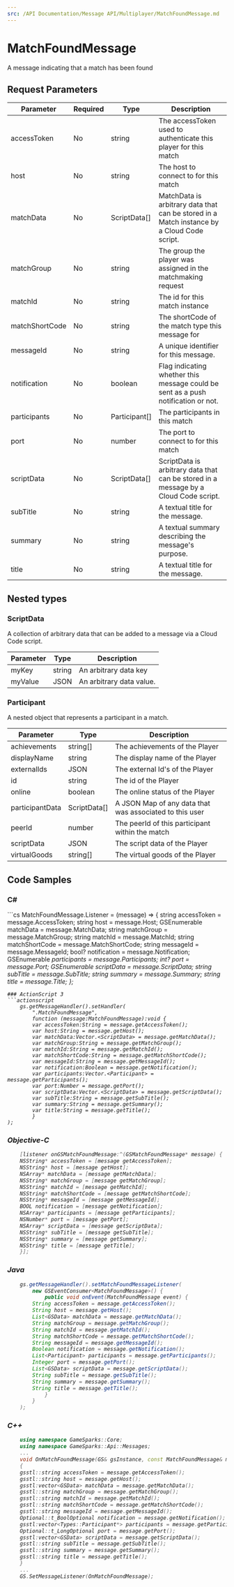 ```yaml
---
src: /API Documentation/Message API/Multiplayer/MatchFoundMessage.md
---
```


# MatchFoundMessage


A message indicating that a match has been found


## Request Parameters

Parameter | Required | Type | Description
--------- | -------- | ---- | -----------
accessToken | No | string | The accessToken used to authenticate this player for this match
host | No | string | The host to connect to for this match
matchData | No | ScriptData[] | MatchData is arbitrary data that can be stored in a Match instance by a Cloud Code script.
matchGroup | No | string | The group the player was assigned in the matchmaking request
matchId | No | string | The id for this match instance
matchShortCode | No | string | The shortCode of the match type this message for
messageId | No | string | A unique identifier for this message.
notification | No | boolean | Flag indicating whether this message could be sent as a push notification or not.
participants | No | Participant[] | The participants in this match
port | No | number | The port to connect to for this match
scriptData | No | ScriptData[] | ScriptData is arbitrary data that can be stored in a message by a Cloud Code script.
subTitle | No | string | A textual title for the message.
summary | No | string | A textual summary describing the message's purpose.
title | No | string | A textual title for the message.

## Nested types

### ScriptData

A collection of arbitrary data that can be added to a message via a Cloud Code script.

Parameter | Type | Description
--------- | ---- | -----------
myKey | string | An arbitrary data key
myValue | JSON | An arbitrary data value.

### Participant

A nested object that represents a participant in a match.

Parameter | Type | Description
--------- | ---- | -----------
achievements | string[] | The achievements of the Player
displayName | string | The display name of the Player
externalIds | JSON | The external Id's of the Player
id | string | The id of the Player
online | boolean | The online status of the Player
participantData | ScriptData[] | A JSON Map of any data that was associated to this user
peerId | number | The peerId of this participant within the match
scriptData | JSON | The script data of the Player
virtualGoods | string[] | The virtual goods of the Player


## Code Samples

<h3>C#</h3>
```cs
	MatchFoundMessage.Listener = (message) => {
	string accessToken = message.AccessToken; 
	string host = message.Host; 
	GSEnumerable<GSData> matchData = message.MatchData; 
	string matchGroup = message.MatchGroup; 
	string matchId = message.MatchId; 
	string matchShortCode = message.MatchShortCode; 
	string messageId = message.MessageId; 
	bool? notification = message.Notification; 
	GSEnumerable<var> participants = message.Participants; 
	int? port = message.Port; 
	GSEnumerable<GSData> scriptData = message.ScriptData; 
	string subTitle = message.SubTitle; 
	string summary = message.Summary; 
	string title = message.Title; 
	};

```
### ActionScript 3
```actionscript
	gs.getMessageHandler().setHandler(
		".MatchFoundMessage",
		function (message:MatchFoundMessage):void {
		var accessToken:String = message.getAccessToken(); 
		var host:String = message.getHost(); 
		var matchData:Vector.<ScriptData> = message.getMatchData(); 
		var matchGroup:String = message.getMatchGroup(); 
		var matchId:String = message.getMatchId(); 
		var matchShortCode:String = message.getMatchShortCode(); 
		var messageId:String = message.getMessageId(); 
		var notification:Boolean = message.getNotification(); 
		var participants:Vector.<Participant> = message.getParticipants(); 
		var port:Number = message.getPort(); 
		var scriptData:Vector.<ScriptData> = message.getScriptData(); 
		var subTitle:String = message.getSubTitle(); 
		var summary:String = message.getSummary(); 
		var title:String = message.getTitle(); 
		}
);

```
### Objective-C
```objectivec
	[listener onGSMatchFoundMessage:^(GSMatchFoundMessage* message) {
	NSString* accessToken = [message getAccessToken]; 
	NSString* host = [message getHost]; 
	NSArray* matchData = [message getMatchData]; 
	NSString* matchGroup = [message getMatchGroup]; 
	NSString* matchId = [message getMatchId]; 
	NSString* matchShortCode = [message getMatchShortCode]; 
	NSString* messageId = [message getMessageId]; 
	BOOL notification = [message getNotification]; 
	NSArray* participants = [message getParticipants]; 
	NSNumber* port = [message getPort]; 
	NSArray* scriptData = [message getScriptData]; 
	NSString* subTitle = [message getSubTitle]; 
	NSString* summary = [message getSummary]; 
	NSString* title = [message getTitle]; 
	}];

```
### Java
```java
	gs.getMessageHandler().setMatchFoundMessageListener(
		new GSEventConsumer<MatchFoundMessage>() {
			public void onEvent(MatchFoundMessage event) {
		String accessToken = message.getAccessToken(); 
		String host = message.getHost(); 
		List<GSData> matchData = message.getMatchData(); 
		String matchGroup = message.getMatchGroup(); 
		String matchId = message.getMatchId(); 
		String matchShortCode = message.getMatchShortCode(); 
		String messageId = message.getMessageId(); 
		Boolean notification = message.getNotification(); 
		List<Participant> participants = message.getParticipants(); 
		Integer port = message.getPort(); 
		List<GSData> scriptData = message.getScriptData(); 
		String subTitle = message.getSubTitle(); 
		String summary = message.getSummary(); 
		String title = message.getTitle(); 
			}
		}
	);
```
### C++
```cpp
	using namespace GameSparks::Core;
	using namespace GameSparks::Api::Messages;
	...
	void OnMatchFoundMessage(GS& gsInstance, const MatchFoundMessage& message)
	{
	gsstl::string accessToken = message.getAccessToken(); 
	gsstl::string host = message.getHost(); 
	gsstl:vector<GSData> matchData = message.getMatchData(); 
	gsstl::string matchGroup = message.getMatchGroup(); 
	gsstl::string matchId = message.getMatchId(); 
	gsstl::string matchShortCode = message.getMatchShortCode(); 
	gsstl::string messageId = message.getMessageId(); 
	Optional::t_BoolOptional notification = message.getNotification(); 
	gsstl:vector<Types::Participant*> participants = message.getParticipants(); 
	Optional::t_LongOptional port = message.getPort(); 
	gsstl:vector<GSData> scriptData = message.getScriptData(); 
	gsstl::string subTitle = message.getSubTitle(); 
	gsstl::string summary = message.getSummary(); 
	gsstl::string title = message.getTitle(); 
	}
	...
	GS.SetMessageListener(OnMatchFoundMessage);
```


